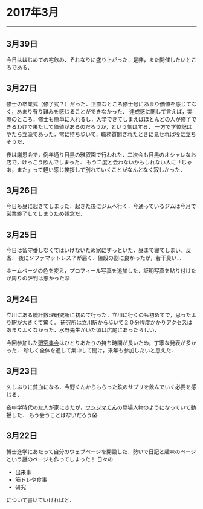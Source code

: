# 2017年3月
---

## 3月39日
今日ははじめての宅飲み．それなりに盛り上がった．是非，また開催したいところである．
## 3月27日
修士の卒業式（修了式？）だった．正直なところ修士号にあまり価値を感じてなく，あまり有り難みを感じることができなかった．
達成感に関して言えば，実際のところ，修士も簡単に入れるし，入学できてしまえばほとんどの人が修了できるわけで果たして価値があるのだろうか，という気はする．
一方で学位記はやたら立派であった．常に持ち歩いて，職務質問されたときに見せれば役に立ちそうだ．

夜は謝恩会で，例年通り目黒の雅叙園で行われた．二次会も目黒のオシャレなお店で，けっこう飲んでしまった．
もう二度と会わないかもしれない人に「じゃあ，また」って軽い感じ挨拶して別れていくことがなんとなく寂しかった．

## 3月26日
今日も昼に起きてしまった．起きた後にジムへ行く．今通っているジムは今月で営業終了してしまうため残念だ．

## 3月25日
今日は留守番しなくてはいけないため家にずっといた．昼まで寝てしまい，反省．
夜にソファマットレス？が届く．値段の割に良かったが，若干臭い．．

ホームページの色を変え，プロフィール写真を追加した．証明写真を貼り付けたが周りの評判は悪かった:cold_sweat:

## 3月24日
立川にある統計数理研究所に初めて行った．立川に行くのも初めてで，思ったより駅が大きくて驚く．
研究所は立川駅から歩いて２０分程度かかりアクセスはあまりよくなかった．水野先生がいた頃は広尾にあったらしい．

今回参加した[研究集会](http://www3.grips.ac.jp/~tsuchiya/sympo2016)はひとりあたりの持ち時間が長いため，丁寧な発表が多かった．
珍しく全体を通して集中して聞け，来年も参加したいと思えた．

## 3月23日
久しぶりに貧血になる．今野くんからもらった鉄のサプリを飲んでいく必要を感じる．

夜中学時代の友人が家にきたが，[ウシジマくん](http://amzn.asia/h3Nf1YM)の登場人物のようになっていて動揺した．
もう会うことはないだろう:scream:
## 3月22日
博士進学にあたって自分のウェブページを開設した．勢いで日記と趣味のページという謎のページも作ってしまった！
日々の

-   出来事
-   筋トレや食事
-   研究

について書いていければと．
